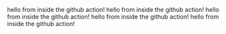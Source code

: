hello from inside the github action!
hello from inside the github action!
hello from inside the github action!
hello from inside the github action!
hello from inside the github action!
